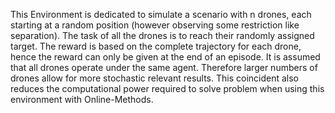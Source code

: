 This Environment is dedicated to simulate a scenario with n drones, each starting at a random position (however observing some restriction like separation). The task of all the drones is to reach their randomly assigned target. The reward is based on the complete trajectory for each drone, hence the reward can only be given at the end of an episode. It is assumed that all drones operate under the same agent. Therefore larger numbers of drones allow for more stochastic relevant results. This coincident also reduces the computational power required to solve problem when using this environment with Online-Methods. 
